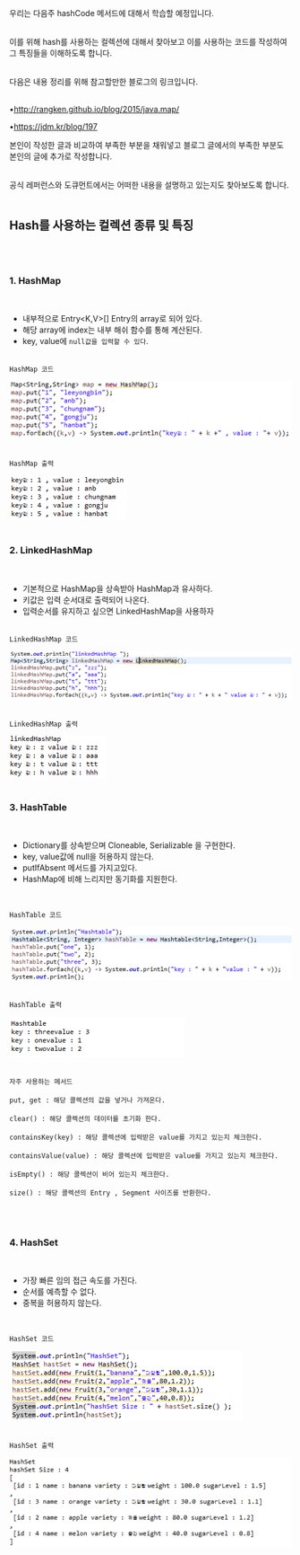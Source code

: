 우리는 다음주 hashCode 메서드에 대해서 학습할 예정입니다.
<br><br>

이를 위해 hash를 사용하는 컬렉션에 대해서 찾아보고 이를 사용하는 코드를 작성하여 그 특징들을 이해하도록 합니다.
<br><br>

다음은 내용 정리를 위해 참고할만한 블로그의 링크입니다.
<br><br>

•http://rangken.github.io/blog/2015/java.map/
<br>

•https://jdm.kr/blog/197
<br>

본인이 작성한 글과 비교하여 부족한 부분을 채워넣고 블로그 글에서의 부족한 부분도 본인의 글에 추가로 작성합니다.
<br><br>

공식 레퍼런스와 도큐먼트에서는 어떠한 내용을 설명하고 있는지도 찾아보도록 합니다.
<br><br>

## Hash를 사용하는 컬렉션 종류 및 특징
<br><br>

### 1. HashMap
<br>

+ 내부적으로 Entry<K,V>[] Entry의 array로 되어 있다.
+ 해당 array에 index는 내부 해쉬 함수를 통해 계산된다.
+ key, value에 `null값을 입력할 수 있다`.
<br><br>

`HashMap 코드`
<br>

<img src="../pictures/4/Map1.PNG">
<br><br>

`HashMap 출력`
<br>

<img src="../pictures/4/Map2.PNG">
<br><br>




### 2. LinkedHashMap
<br>

+ 기본적으로 HashMap을 상속받아 HashMap과 유사하다.
+ 키값은 입력 순서대로 출력되어 나온다.
+ 입력순서를 유지하고 싶으면 LinkedHashMap을 사용하자
<br><br>

`LinkedHashMap 코드`
<br>

<img src="../pictures/4/LinkedHashMap1.PNG">
<br><br>

`LinkedHashMap 출력`
<br>

<img src="../pictures/4/LinkedHashMap2.PNG">
<br><br>

### 3. HashTable
<br>

+ Dictionary를 상속받으며 Cloneable, Serializable 을 구현한다.
+ key, value값에 null을 허용하지 않는다.
+ putIfAbsent 메서드를 가지고있다.
+ HashMap에 비해 느리지만 동기화를 지원한다.
<br>

`HashTable 코드`
<br>

<img src="../pictures/4/HashTable1.PNG">
<br><br>

`HashTable 출력`
<br>

<img src="../pictures/4/HashTable2.PNG">
<br><br>

```
자주 사용하는 메서드

put, get : 해당 콜렉션의 값을 넣거나 가져온다.

clear() : 해당 콜렉션의 데이터를 초기화 한다.

containsKey(key) : 해당 콜렉션에 입력받은 value를 가지고 있는지 체크한다.

containsValue(value) : 해당 콜렉션에 입력받은 value를 가지고 있는지 체크한다.

isEmpty() : 해당 콜렉션이 비어 있는지 체크한다.

size() : 해당 콜렉션의 Entry , Segment 사이즈를 반환한다.

```
<br><br>

### 4. HashSet
<br>

+ 가장 빠른 임의 접근 속도를 가진다.
+ 순서를 예측할 수 없다.
+ 중복을 허용하지 않는다.
<br>

`HashSet 코드`
<br>

<img src="../pictures/4/HashSet1.PNG">
<br><br>

`HashSet 출력`
<br>

<img src="../pictures/4/HashSet2.PNG">
<br><br>
